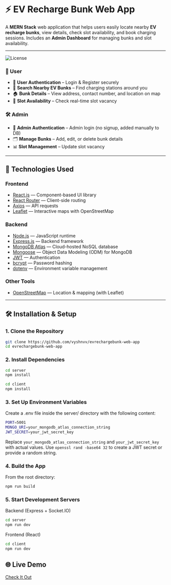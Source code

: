 # ⚡ EV Recharge Bunk Web App

A **MERN Stack** web application that helps users easily locate nearby **EV recharge bunks**, view details, check slot availability, and book charging sessions.
Includes an **Admin Dashboard** for managing bunks and slot availability.

---
![License](https://img.shields.io/github/license/vyshnvv/tictactoe-web-app)

### 👤 User
- 🔐 **User Authentication** – Login & Register securely  
- 📍 **Search Nearby EV Bunks** – Find charging stations around you  
- 🏠 **Bunk Details** – View address, contact number, and location on map  
- 🔋 **Slot Availability** – Check real-time slot vacancy  

### 🛠️ Admin
- 👤 **Admin Authentication** – Admin login (no signup, added manually to DB)  
- 🗂️ **Manage Bunks** – Add, edit, or delete bunk details  
- 📊 **Slot Management** – Update slot vacancy  

---

## 🧰 Technologies Used

### Frontend
- [React.js](https://reactjs.org/) — Component-based UI library  
- [React Router](https://reactrouter.com/) — Client-side routing  
- [Axios](https://axios-http.com/) — API requests
- [Leaflet](https://leafletjs.com/) — Interactive maps with OpenStreetMap  

### Backend
- [Node.js](https://nodejs.org/) — JavaScript runtime  
- [Express.js](https://expressjs.com/) — Backend framework  
- [MongoDB Atlas](https://www.mongodb.com/cloud/atlas) — Cloud-hosted NoSQL database  
- [Mongoose](https://mongoosejs.com/) — Object Data Modeling (ODM) for MongoDB  
- [JWT](https://jwt.io/) — Authentication  
- [bcrypt](https://www.npmjs.com/package/bcrypt) — Password hashing  
- [dotenv](https://www.npmjs.com/package/dotenv) — Environment variable management  

### Other Tools
- [OpenStreetMap](https://www.openstreetmap.org/) — Location & mapping (with Leaflet) 

---

## 🛠️ Installation & Setup

### 1. Clone the Repository

```bash
git clone https://github.com/vyshnvv/evrechargebunk-web-app
cd evrechargebunk-web-app
```
### 2. Install Dependencies

```bash
cd server
npm install
```

```bash
cd client
npm install
```

### 3. Set Up Environment Variables
Create a .env file inside the server/ directory with the following content:

```bash
PORT=5001
MONGO_URI=your_mongodb_atlas_connection_string
JWT_SECRET=your_jwt_secret_key
```
Replace ```your_mongodb_atlas_connection_string``` and ```your_jwt_secret_key``` with actual values.
Use ```openssl rand -base64 32``` to create a JWT secret or provide a random string.


### 4. Build the App
From the root directory:

```bash
npm run build
```

### 5. Start Development Servers

Backend (Express + Socket.IO)
```bash
cd server
npm run dev
```

Frontend (React)
```bash
cd client
npm run dev
```


## 🌐 Live Demo

[Check It Out](https://evrechargebunk-web-app.onrender.com)


